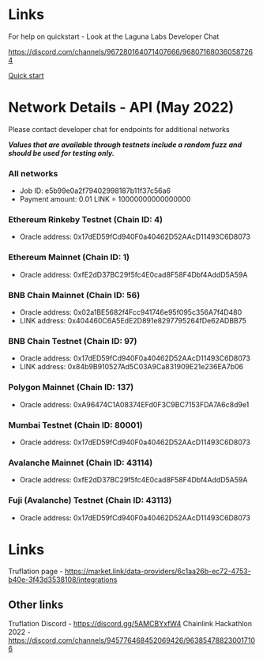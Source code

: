 # Links

For help on quickstart - Look at the Laguna Labs Developer Chat

https://discord.com/channels/967280164071407666/968071680360587264

[Quick start](QuickStart.md)

# Network Details - API (May 2022)

Please contact developer chat for endpoints for additional networks

***Values that are available through testnets include a random fuzz and should be used for testing only.***

### All networks
- Job ID: e5b99e0a2f79402998187b11f37c56a6
- Payment amount: 0.01 LINK = 10000000000000000

### Ethereum Rinkeby Testnet (Chain ID: 4)
- Oracle address: 0x17dED59fCd940F0a40462D52AAcD11493C6D8073

### Ethereum Mainnet (Chain ID: 1)
- Oracle address: 0xfE2dD37BC29f5fc4E0cad8F58F4Dbf4AddD5A59A

### BNB Chain Mainnet (Chain ID: 56)
- Oracle address: 0x02a1BE5682f4Fcc941746e95f095c356A7f4D480
- LINK address: 0x404460C6A5EdE2D891e8297795264fDe62ADBB75

### BNB Chain Testnet (Chain ID: 97)
- Oracle address: 0x17dED59fCd940F0a40462D52AAcD11493C6D8073
- LINK address: 0x84b9B910527Ad5C03A9Ca831909E21e236EA7b06

### Polygon Mainnet (Chain ID: 137)
- Oracle address: 0xA96474C1A08374EFd0F3C9BC7153FDA7A6c8d9e1

### Mumbai Testnet (Chain ID: 80001)
- Oracle address: 0x17dED59fCd940F0a40462D52AAcD11493C6D8073

### Avalanche Mainnet (Chain ID: 43114)
- Oracle address: 0xfE2dD37BC29f5fc4E0cad8F58F4Dbf4AddD5A59A

### Fuji (Avalanche) Testnet (Chain ID: 43113)
- Oracle address: 0x17dED59fCd940F0a40462D52AAcD11493C6D8073

# Links

Truflation page - https://market.link/data-providers/6c1aa26b-ec72-4753-b40e-3f43d3538108/integrations

## Other links

Truflation Discord - https://discord.gg/5AMCBYxfW4
Chainlink Hackathlon 2022 - https://discord.com/channels/945776468452069426/963854788230017106
